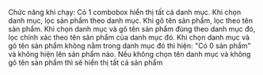 Chức năng khi chạy: Có 1 combobox hiển thị tất cả danh mục. Khi chọn danh mục, lọc sản phẩm theo danh mục. Khi gõ tên sản phẩm, lọc theo tên sản phẩm. Khi chọn danh mục và gõ tên sản phẩm đúng theo danh mục đó, lọc chính xác theo tên sản phẩm của danh mục đó. Khi chọn danh mục và gõ tên sản phẩm không nằm trong danh mục đó thì hiện: "Có 0 sản phẩm" và không hiện lên sản phẩm nào. Nếu không chọn tên danh mục và không gõ tên sản phẩm thì sẽ hiển thị tất cả sản phẩm
